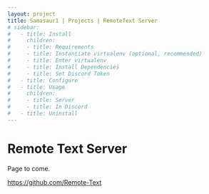 ```yaml
---
layout: project
title: Samasaur1 | Projects | RemoteText Server
# sidebar:
#   - title: Install
#     children:
#     - title: Requirements
#     - title: Instantiate virtualenv (optional, recommended)
#     - title: Enter virtualenv
#     - title: Install Dependencies
#     - title: Set Discord Token
#   - title: Configure
#   - title: Usage
#     children:
#     - title: Server
#     - title: In Discord
#   - title: Uninstall
---
```

# Remote Text Server
Page to come.

<https://github.com/Remote-Text>
